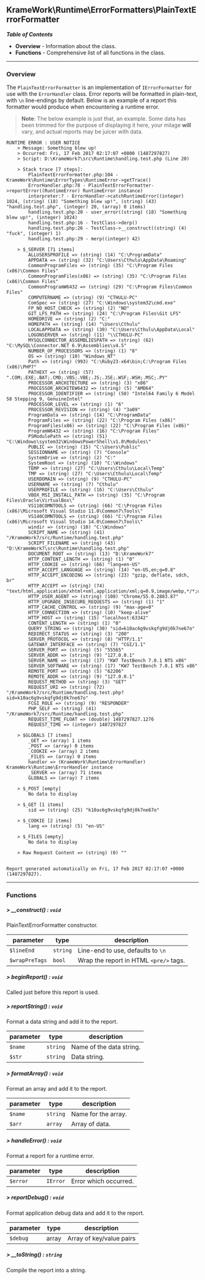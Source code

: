 ## KrameWork\Runtime\ErrorFormatters\PlainTextErrorFormatter

***Table of Contents***
* **Overview** - Information about the class.
* **Functions** - Comprehensive list of all functions in the class.

___
### Overview
The `PlainTextErrorFormatter` is an implementation of `IErrorFormatter` for use with the `ErrorHandler` class. Error reports will be formatted in plain-text, with `\n` line-endings by default. Below is an example of a report this formatter would produce when encountering a runtime error.

> **Note**: The below example is just that, an example. Some data has been trimmed for the purpose of displaying it here, your milage **will** vary, and actual reports may be juicer with data.

```
RUNTIME ERROR : USER NOTICE
	> Message: Something blew up!
	> Occurred: Fri, 17 Feb 2017 02:17:07 +0000 (1487297827)
	> Script: D:\KrameWork7\src\Runtime\handling.test.php (Line 20)

	> Stack trace [7 steps]:
		PlainTextErrorFormatter.php:104 - KrameWork\Runtime\ErrorTypes\RuntimeError->getTrace()
		ErrorHandler.php:78 - PlainTextErrorFormatter->reportError((RuntimeError) RuntimeError instance)
		interpreter:? - ErrorHandler->catchRuntimeError((integer) 1024, (string) (18) "Something blew up!", (string) (43) "handling.test.php", (integer) 20, (array) 0 items)
		handling.test.php:20 - user_error((string) (18) "Something blew up!", (integer) 1024)
		handling.test.php:16 - TestClass->derp()
		handling.test.php:26 - TestClass->__construct((string) (4) "fuck", (integer) 1)
		handling.test.php:29 - merp((integer) 42)

	> $_SERVER [71 items]
		ALLUSERSPROFILE => (string) (14) "C:\ProgramData"
		APPDATA => (string) (32) "C:\Users\Cthulu\AppData\Roaming"
		CommonProgramFiles => (string) (35) "C:\Program Files (x86)\Common Files"
		CommonProgramFiles(x86) => (string) (35) "C:\Program Files (x86)\Common Files"
		CommonProgramW6432 => (string) (29) "C:\Program Files\Common Files"
		COMPUTERNAME => (string) (9) "CTHULU-PC"
		ComSpec => (string) (27) "C:\Windows\system32\cmd.exe"
		FP_NO_HOST_CHECK => (string) (2) "NO"
		GIT_LFS_PATH => (string) (24) "C:\Program Files\Git LFS"
		HOMEDRIVE => (string) (2) "C:"
		HOMEPATH => (string) (14) "\Users\Cthulu"
		LOCALAPPDATA => (string) (30) "C:\Users\Cthulu\AppData\Local"
		LOGONSERVER => (string) (11) "\\CTHULU-PC"
		MYSQLCONNECTOR_ASSEMBLIESPATH => (string) (62) "C:\MySQL\Connector.NET 6.9\Assemblies\v4.5"
		NUMBER_OF_PROCESSORS => (string) (1) "8"
		OS => (string) (10) "Windows_NT"
		Path => (string) (993) "C:\Ruby23-x64\bin;C:\Program Files (x86)\PHP7"
		PATHEXT => (string) (57) ".COM;.EXE;.BAT;.CMD;.VBS;.VBE;.JS;.JSE;.WSF;.WSH;.MSC;.PY"
		PROCESSOR_ARCHITECTURE => (string) (3) "x86"
		PROCESSOR_ARCHITEW6432 => (string) (5) "AMD64"
		PROCESSOR_IDENTIFIER => (string) (50) "Intel64 Family 6 Model 58 Stepping 9, GenuineIntel"
		PROCESSOR_LEVEL => (string) (1) "6"
		PROCESSOR_REVISION => (string) (4) "3a09"
		ProgramData => (string) (14) "C:\ProgramData"
		ProgramFiles => (string) (22) "C:\Program Files (x86)"
		ProgramFiles(x86) => (string) (22) "C:\Program Files (x86)"
		ProgramW6432 => (string) (16) "C:\Program Files"
		PSModulePath => (string) (51) "C:\Windows\system32\WindowsPowerShell\v1.0\Modules\"
		PUBLIC => (string) (15) "C:\Users\Public"
		SESSIONNAME => (string) (7) "Console"
		SystemDrive => (string) (2) "C:"
		SystemRoot => (string) (10) "C:\Windows"
		TEMP => (string) (27) "C:\Users\Cthulu\Local\Temp"
		TMP => (string) (27) "C:\Users\Cthulu\Local\Temp"
		USERDOMAIN => (string) (9) "CTHULU-PC"
		USERNAME => (string) (7) "Cthulu"
		USERPROFILE => (string) (16) "C:\Users\Cthulu"
		VBOX_MSI_INSTALL_PATH => (string) (35) "C:\Program Files\Oracle\VirtualBox\"
		VS110COMNTOOLS => (string) (66) "C:\Program Files (x86)\Microsoft Visual Studio 11.0\Common7\Tools\"
		VS140COMNTOOLS => (string) (66) "C:\Program Files (x86)\Microsoft Visual Studio 14.0\Common7\Tools\"
		windir => (string) (10) "C:\Windows"
		SCRIPT_NAME => (string) (41) "/KrameWork7/src/Runtime/handling.test.php"
		SCRIPT_FILENAME => (string) (43) "D:\KrameWork7\src\Runtime\handling.test.php"
		DOCUMENT_ROOT => (string) (13) "D:\KrameWork7"
		HTTP_CONTENT_LENGTH => (string) (1) "0"
		HTTP_COOKIE => (string) (66) "lang=en-US"
		HTTP_ACCEPT_LANGUAGE => (string) (14) "en-US,en;q=0.8"
		HTTP_ACCEPT_ENCODING => (string) (23) "gzip, deflate, sdch, br"
		HTTP_ACCEPT => (string) (74) "text/html,application/xhtml+xml,application/xml;q=0.9,image/webp,*/*;q=0.8"
		HTTP_USER_AGENT => (string) (108) "Chrome/55.0.2883.87"
		HTTP_UPGRADE_INSECURE_REQUESTS => (string) (1) "1"
		HTTP_CACHE_CONTROL => (string) (9) "max-age=0"
		HTTP_CONNECTION => (string) (10) "keep-alive"
		HTTP_HOST => (string) (15) "localhost:63342"
		CONTENT_LENGTH => (string) (1) "0"
		QUERY_STRING => (string) (30) "sid=k10ac6g9vskqfg9dj0k7ne67o"
		REDIRECT_STATUS => (string) (3) "200"
		SERVER_PROTOCOL => (string) (8) "HTTP/1.1"
		GATEWAY_INTERFACE => (string) (7) "CGI/1.1"
		SERVER_PORT => (string) (5) "55565"
		SERVER_ADDR => (string) (9) "127.0.0.1"
		SERVER_NAME => (string) (17) "KW7 TestBench 7.0.1 NTS x86"
		SERVER_SOFTWARE => (string) (17) "KW7 TestBench 7.0.1 NTS x86"
		REMOTE_PORT => (string) (5) "62206"
		REMOTE_ADDR => (string) (9) "127.0.0.1"
		REQUEST_METHOD => (string) (3) "GET"
		REQUEST_URI => (string) (72) "/KrameWork7/src/Runtime/handling.test.php?sid=k10ac6g9vskqfg9dj0k7ne67o"
		FCGI_ROLE => (string) (9) "RESPONDER"
		PHP_SELF => (string) (41) "/KrameWork7/src/Runtime/handling.test.php"
		REQUEST_TIME_FLOAT => (double) 1487297827.1276
		REQUEST_TIME => (integer) 1487297827

	> $GLOBALS [7 items]
		_GET => (array) 1 items
		_POST => (array) 0 items
		_COOKIE => (array) 2 items
		_FILES => (array) 0 items
		handler => (KrameWork\Runtime\ErrorHandler) KrameWork\Runtime\ErrorHandler instance
		_SERVER => (array) 71 items
		GLOBALS => (array) 7 items

	> $_POST [empty]
		No data to display

	> $_GET [1 items]
		sid => (string) (25) "k10ac6g9vskqfg9dj0k7ne67o"

	> $_COOKIE [2 items]
		lang => (string) (5) "en-US"

	> $_FILES [empty]
		No data to display

	> Raw Request Content => (string) (0) ""


Report generated automatically on Fri, 17 Feb 2017 02:17:07 +0000 (1487297827).
```
___
### Functions
##### > __construct() : `void`
PlainTextErrorFormatter constructor.

parameter | type | description
--- | --- | ---
`$lineEnd` | `string` | Line-end to use, defaults to `\n`
`$wrapPreTags` | `bool` | Wrap the report in HTML `<pre/>` tags.

##### > beginReport() : `void`
Called just before this report is used.

##### > reportString() : `void`
Format a data string and add it to the report.

parameter | type | description
--- | --- | ---
`$name` | `string` | Name of the data string.
`$str` | `string` | Data string.

##### > formatArray() : `void`
Format an array and add it to the report.

parameter | type | description
--- | --- | ---
`$name` | `string` | Name for the array.
`$arr` | `array` | Array of data.

##### > handleError() : `void`
Format a report for a runtime error.

parameter | type | description
--- | --- | ---
`$error` | `IError` | Error which occurred.

##### > reportDebug() : `void`
Format application debug data and add it to the report.

parameter | type | description
--- | --- | ---
`$debug` | array | Array of key/value pairs

##### > __toString() : `string`
Compile the report into a string.

